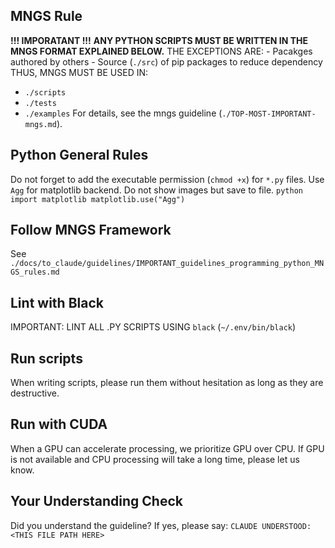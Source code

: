 <!-- ---
!-- Timestamp: 2025-05-29 20:32:47
!-- Author: ywatanabe
!-- File: /ssh:ywatanabe@sp:/home/ywatanabe/.dotfiles/.claude/to_claude/guidelines/python/IMPORTANT-general.md
!-- --- -->

## MNGS Rule
**!!! IMPORATANT !!!**
**ANY PYTHON SCRIPTS MUST BE WRITTEN IN THE MNGS FORMAT EXPLAINED BELOW.**
THE EXCEPTIONS ARE:
    - Pacakges authored by others
    - Source (`./src`) of pip packages to reduce dependency
THUS, MNGS MUST BE USED IN:
- `./scripts`
- `./tests`
- `./examples`
For details, see the mngs guideline (`./TOP-MOST-IMPORTANT-mngs.md`).

## Python General Rules
Do not forget to add the executable permission (`chmod +x`) for `*.py` files.
Use `Agg` for matplotlib backend. Do not show images but save to file.
    ``` python
    import matplotlib
    matplotlib.use("Agg")
    ```

## Follow MNGS Framework
See `./docs/to_claude/guidelines/IMPORTANT_guidelines_programming_python_MNGS_rules.md`

## Lint with Black
IMPORTANT: LINT ALL .PY SCRIPTS USING `black` (`~/.env/bin/black`)

## Run scripts
When writing scripts, please run them without hesitation as long as they are destructive.

## Run with CUDA
When a GPU can accelerate processing, we prioritize GPU over CPU. If GPU is not available and CPU processing will take a long time, please let us know.

## Your Understanding Check
Did you understand the guideline? If yes, please say:
`CLAUDE UNDERSTOOD: <THIS FILE PATH HERE>`

<!-- EOF -->